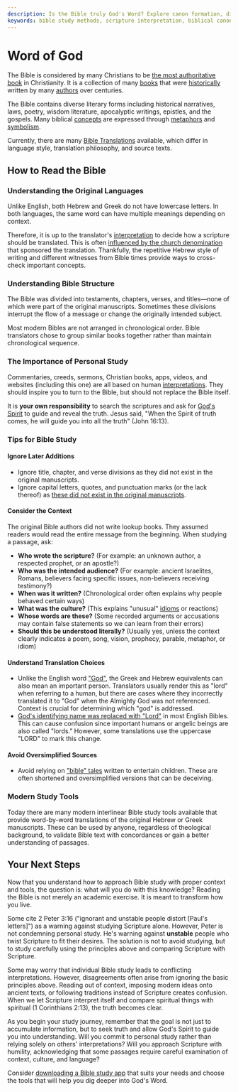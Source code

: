 ```yaml
---
description: Is the Bible truly God's Word? Explore canon formation, discover who wrote the Bible, choose Bible translations, address contradictions, and study effectively.
keywords: bible study methods, scripture interpretation, biblical canon, original languages, Hebrew Greek translation, interlinear bible, bible translations comparison, textual criticism, manuscript analysis, biblical authority
---
```


# Word of God

The Bible is considered by many Christians to be [the most authoritative book](https://eternal.family.net.za/bible/inspired) in Christianity. It is a collection of many [books](https://eternal.family.net.za/bible/books) that were [historically](https://eternal.family.net.za/bible/history) written by many [authors](https://eternal.family.net.za/bible/authors) over centuries.

The Bible contains diverse literary forms including historical narratives, laws, poetry, wisdom literature, apocalyptic writings, epistles, and the gospels. Many biblical [concepts](https://eternal.family.net.za/bible/concepts) are expressed through [metaphors](https://eternal.family.net.za/bible/metaphors) and [symbolism](https://eternal.family.net.za/bible/symbolism).

Currently, there are many [Bible Translations](https://eternal.family.net.za/bible/translations) available, which differ in language style, translation philosophy, and source texts.

## How to Read the Bible

### Understanding the Original Languages

Unlike English, both Hebrew and Greek do not have lowercase letters. In both languages, the same word can have multiple meanings depending on context.

Therefore, it is up to the translator's [interpretation](https://eternal.family.net.za/bible/interpretations) to decide how a scripture should be translated. This is often [influenced by the church denomination](https://eternal.family.net.za/kingdom/church/history) that sponsored the translation. Thankfully, the repetitive Hebrew style of writing and different witnesses from Bible times provide ways to cross-check important concepts.

### Understanding Bible Structure

The Bible was divided into testaments, chapters, verses, and titles—none of which were part of the original manuscripts. Sometimes these divisions interrupt the flow of a message or change the originally intended subject.

Most modern Bibles are not arranged in chronological order. Bible translators chose to group similar books together rather than maintain chronological sequence.

### The Importance of Personal Study

Commentaries, creeds, sermons, Christian books, apps, videos, and websites (including this one) are all based on human [interpretations](https://eternal.family.net.za/bible/interpretations). They should inspire you to turn to the Bible, but should not replace the Bible itself.

It is **your own responsibility** to search the scriptures and ask for [God's Spirit](https://eternal.family.net.za/god/spirit) to guide and reveal the truth. Jesus said, "When the Spirit of truth comes, he will guide you into all the truth" (John 16:13).

### Tips for Bible Study

#### Ignore Later Additions

* Ignore title, chapter, and verse divisions as they did not exist in the original manuscripts.
* Ignore capital letters, quotes, and punctuation marks (or the lack thereof) as [these did not exist in the original manuscripts](https://blog.greek-language.com/2022/02/14/punctuation-in-ancient-greek-texts-part-i/).

#### Consider the Context

The original Bible authors did not write lookup books. They assumed readers would read the entire message from the beginning. When studying a passage, ask:

* **Who wrote the scripture?** (For example: an unknown author, a respected prophet, or an apostle?)
* **Who was the intended audience?** (For example: ancient Israelites, Romans, believers facing specific issues, non-believers receiving testimony?)
* **When was it written?** (Chronological order often explains why people behaved certain ways)
* **What was the culture?** (This explains "unusual" [idioms](https://eternal.family.net.za/bible/idioms) or reactions)
* **Whose words are these?** (Some recorded arguments or accusations may contain false statements so we can learn from their errors)
* **Should this be understood literally?** (Usually yes, unless the context clearly indicates a poem, song, vision, prophecy, parable, metaphor, or idiom)

#### Understand Translation Choices

* Unlike the English word ["God"](https://eternal.family.net.za/bible/concepts/god), the Greek and Hebrew equivalents can also mean an important person. Translators usually render this as "lord" when referring to a human, but there are cases where they incorrectly translated it to "God" when the Almighty God was not referenced. Context is crucial for determining which "god" is addressed.
* [God's identifying name was replaced with "Lord"](https://eternal.family.net.za/god/father/name) in most English Bibles. This can cause confusion since important humans or angelic beings are also called "lords." However, some translations use the uppercase "LORD" to mark this change.

#### Avoid Oversimplified Sources

* Avoid relying on ["bible" tales](https://eternal.family.net.za/bible/tales) written to entertain children. These are often shortened and oversimplified versions that can be deceiving.

### Modern Study Tools

Today there are many modern interlinear Bible study tools available that provide word-by-word translations of the original Hebrew or Greek manuscripts. These can be used by anyone, regardless of theological background, to validate Bible text with concordances or gain a better understanding of passages.

## Your Next Steps

Now that you understand how to approach Bible study with proper context and tools, the question is: what will you do with this knowledge? Reading the Bible is not merely an academic exercise. It is meant to transform how you live.

Some cite 2 Peter 3:16 ("ignorant and unstable people distort [Paul's letters]") as a warning against studying Scripture alone. However, Peter is not condemning personal study. He's warning against **unstable** people who twist Scripture to fit their desires. The solution is not to avoid studying, but to study carefully using the principles above and comparing Scripture with Scripture.

Some may worry that individual Bible study leads to conflicting interpretations. However, disagreements often arise from ignoring the basic principles above. Reading out of context, imposing modern ideas onto ancient texts, or following traditions instead of Scripture creates confusion. When we let Scripture interpret itself and compare spiritual things with spiritual (1 Corinthians 2:13), the truth becomes clear.

As you begin your study journey, remember that the goal is not just to accumulate information, but to seek truth and allow God's Spirit to guide you into understanding. Will you commit to personal study rather than relying solely on others' interpretations? Will you approach Scripture with humility, acknowledging that some passages require careful examination of context, culture, and language?

Consider [downloading a Bible study app](downloads.md) that suits your needs and choose the tools that will help you dig deeper into God's Word.
